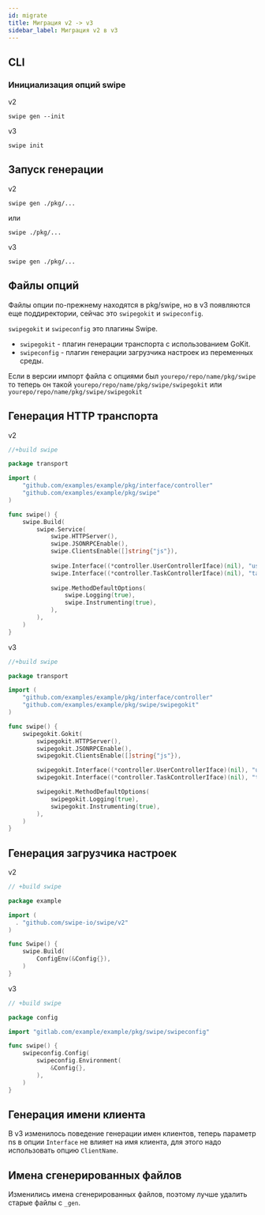 ```yaml
---
id: migrate
title: Миграция v2 -> v3
sidebar_label: Миграция v2 в v3
---
```


## CLI

### Инициализация опций swipe

v2

```shell
swipe gen --init
```

v3

```shell
swipe init
```


## Запуск генерации

v2

```shell
swipe gen ./pkg/...
```
или

```shell
swipe ./pkg/...
```

v3

```shell
swipe gen ./pkg/...
```

## Файлы опций

Файлы опции по-прежнему находятся в pkg/swipe, но в v3 
появляются еще поддиректории, сейчас это `swipegokit` и `swipeconfig`.

`swipegokit` и `swipeconfig` это плагины Swipe.

- `swipegokit` - плагин генерации транспорта с использованием GoKit.
- `swipeconfig` - плагин генерации загрузчика настроек из переменных среды.

Если в версии импорт файла с опциями был `yourepo/repo/name/pkg/swipe` 
то теперь он такой `yourepo/repo/name/pkg/swipe/swipegokit` или 
`yourepo/repo/name/pkg/swipe/swipegokit`


## Генерация HTTP транспорта

v2 

```go
//+build swipe

package transport

import (
	"github.com/examples/example/pkg/interface/controller"
	"github.com/examples/example/pkg/swipe"
)

func swipe() {
	swipe.Build(
        swipe.Service(
            swipe.HTTPServer(),
            swipe.JSONRPCEnable(),
            swipe.ClientsEnable([]string{"js"}),
    
            swipe.Interface((*controller.UserControllerIface)(nil), "user", swipegokit.ClientName("user")),
            swipe.Interface((*controller.TaskControllerIface)(nil), "task", swipegokit.ClientName("task")),
    
            swipe.MethodDefaultOptions(
                swipe.Logging(true),
                swipe.Instrumenting(true),
            ),
        ),	    	
	)
}
```

v3

```go
//+build swipe

package transport

import (
	"github.com/examples/example/pkg/interface/controller"
	"github.com/examples/example/pkg/swipe/swipegokit"
)

func swipe() {
	swipegokit.Gokit(
		swipegokit.HTTPServer(),
		swipegokit.JSONRPCEnable(),
		swipegokit.ClientsEnable([]string{"js"}),

		swipegokit.Interface((*controller.UserControllerIface)(nil), "user", swipegokit.ClientName("user")),
		swipegokit.Interface((*controller.TaskControllerIface)(nil), "task", swipegokit.ClientName("task")),

		swipegokit.MethodDefaultOptions(
			swipegokit.Logging(true),
			swipegokit.Instrumenting(true),
		),
	)
}
```

## Генерация загрузчика настроек

v2 

```go
// +build swipe

package example

import (
  . "github.com/swipe-io/swipe/v2"
)

func Swipe() {
    swipe.Build(
		ConfigEnv(&Config{}),
	)
}
 ```

v3

```go
// +build swipe

package config

import "gitlab.com/example/example/pkg/swipe/swipeconfig"

func swipe() {
	swipeconfig.Config(
		swipeconfig.Environment(
			&Config{},
		),
	)
}
 ```

## Генерация имени клиента

В v3 изменилось поведение генерации имен клиентов, 
теперь параметр ns в опции `Interface` не влияет на имя клиента, 
для этого надо использовать опцию `ClientName`.


## Имена сгенерированных файлов

Изменились имена сгенерированных файлов, поэтому 
лучше удалить старые файлы с `_gen`.